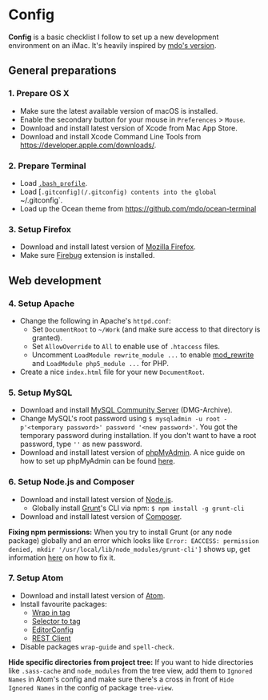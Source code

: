 # Config

**Config** is a basic checklist I follow to set up a new development environment on an iMac. It's heavily inspired by [mdo's version](https://www.github.com/mdo/config/).

## General preparations

### 1. Prepare OS X

- Make sure the latest available version of macOS is installed.
- Enable the secondary button for your mouse in `Preferences` > `Mouse`.
- Download and install latest version of Xcode from Mac App Store.
- Download and install Xcode Command Line Tools from https://developer.apple.com/downloads/.

### 2. Prepare Terminal

- Load [`.bash_profile`](/.bash_profile).
- Load [`.gitconfig](/.gitconfig) contents into the global `~/.gitconfig`.
- Load up the Ocean theme from https://github.com/mdo/ocean-terminal

### 3. Setup Firefox

- Download and install latest version of [Mozilla Firefox](https://www.mozilla.org/en-US/firefox/new/).
- Make sure [Firebug](http://www.getfirebug.com/) extension is installed.

## Web development

### 4. Setup Apache

- Change the following in Apache's `httpd.conf`:
  - Set `DocumentRoot` to `~/Work` (and make sure access to that directory is granted).
  - Set `AllowOverride` to `All` to enable use of `.htaccess` files.
  - Uncomment `LoadModule rewrite_module ...` to enable [mod_rewrite](http://httpd.apache.org/docs/current/mod/mod_rewrite.html) and `LoadModule php5_module ...` for PHP.
- Create a nice `index.html` file for your new `DocumentRoot`.

### 5. Setup MySQL

- Download and install [MySQL Community Server](http://dev.mysql.com/downloads/mysql/) (DMG-Archive).
- Change MySQL's root password using `$ mysqladmin -u root -p'<temporary password>' password '<new password>'`. You got the temporary password during installation. If you don't want to have a root password, type `''` as new password.
- Download and install latest version of [phpMyAdmin](https://www.phpmyadmin.net/). A nice guide on how to set up phpMyAdmin can be found [here](https://www.coolestguidesontheplanet.com/get-apache-mysql-php-and-phpmyadmin-working-on-osx-10-11-el-capitan/).

### 6. Setup Node.js and Composer

- Download and install latest version of [Node.js](https://www.nodejs.org/).
  - Globally install [Grunt](http://gruntjs.com/)'s CLI via npm: `$ npm install -g grunt-cli`
- Download and install latest version of [Composer](https://www.getcomposer.org/).

**Fixing npm permissions:** When you try to install Grunt (or any node package) globally and an error which looks like `Error: EACCESS: permission denied, mkdir '/usr/local/lib/node_modules/grunt-cli']` shows up, get information [here](https://docs.npmjs.com/getting-started/fixing-npm-permissions) on how to fix it.

### 7. Setup Atom

- Download and install latest version of [Atom](https://www.atom.io/).
- Install favourite packages:
  - [Wrap in tag](https://www.atom.io/packages/atom-wrap-in-tag)
  - [Selector to tag](https://www.atom.io/packages/selector-to-tag)
  - [EditorConfig](https://www.atom.io/packages/editorconfig)
  - [REST Client](https://www.atom.io/packages/rest-client)
- Disable packages `wrap-guide` and `spell-check`.

**Hide specific directories from project tree:** If you want to hide directories like `.sass-cache` and `node_modules` from the tree view, add them to `Ignored Names` in Atom's config and make sure there's a cross in front of `Hide Ignored Names` in the config of package `tree-view`.
